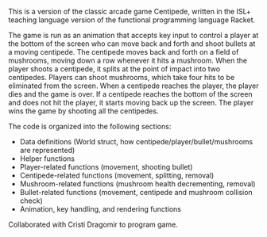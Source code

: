 This is a version of the classic arcade game Centipede, written in the ISL+ teaching language version of the functional programming language Racket.

The game is run as an animation that accepts key input to control a player at the bottom of the screen who can move back and forth and shoot bullets at a moving centipede. The centipede moves back and forth on a field of mushrooms, moving down a row whenever it hits a mushroom. When the player shoots a centipede, it splits at the point of impact into two centipedes. Players can shoot mushrooms, which take four hits to be eliminated from the screen. When a centipede reaches the player, the player dies and the game is over. If a centipede reaches the bottom of the screen and does not hit the player, it starts moving back up the screen. The player wins the game by shooting all the centipedes. 

The code is organized into the following sections:
- Data definitions (World struct, how centipede/player/bullet/mushrooms are represented)
- Helper functions
- Player-related functions (movement, shooting bullet)
- Centipede-related functions (movement, splitting, removal)
- Mushroom-related functions (mushroom health decrementing, removal)
- Bullet-related functions (movement, centipede and mushroom collision check)
- Animation, key handling, and rendering functions

Collaborated with Cristi Dragomir to program game.
